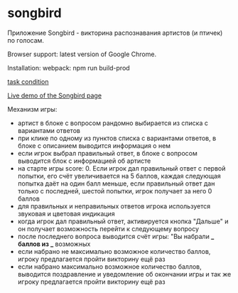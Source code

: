 # songbird

Приложение Songbird - викторина распознавания артистов (и птичек) по голосам.

Browser support: latest version of Google Chrome.

Installation:
webpack: npm run build-prod

[task condition](https://github.com/rolling-scopes-school/tasks/blob/master/tasks/songbird.md)

[Live demo of the Songbird page](https://pensive-bardeen-a2c5a3.netlify.com/)

Механизм игры:

- артист в блоке с вопросом рандомно выбирается из списка с вариантами ответов
- при клике по одному из пунктов списка с вариантами ответов, в блоке с описанием выводится информация о нем
- если игрок выбрал правильный ответ, в блоке с вопросом выводится блок с информацией об артисте
- на старте игры score: 0. Если игрок дал правильный ответ с первой попытки, его счёт увеличивается на 5 баллов, каждая следующая попытка даёт на один балл меньше, если правильный ответ дан только с последней, шестой попытки, игрок получает за него 0 баллов
- для правильных и неправильных ответов игрока используется звуковая и цветовая индикация
- когда игрок дал правильный ответ, активируется кнопка "Дальше" и он получает возможность перейти к следующему вопросу
- после последнего вопроса выводится счёт игры: "Вы набрали **_ баллов из _** возможных
- если набрано не максимально возможное количество баллов, игроку предлагается пройти викторину ещё раз
- если набрано максимально возможное количество баллов, выводится поздравление и уведомление об окончании игры и так же игроку предлагается пройти викторину ещё раз
